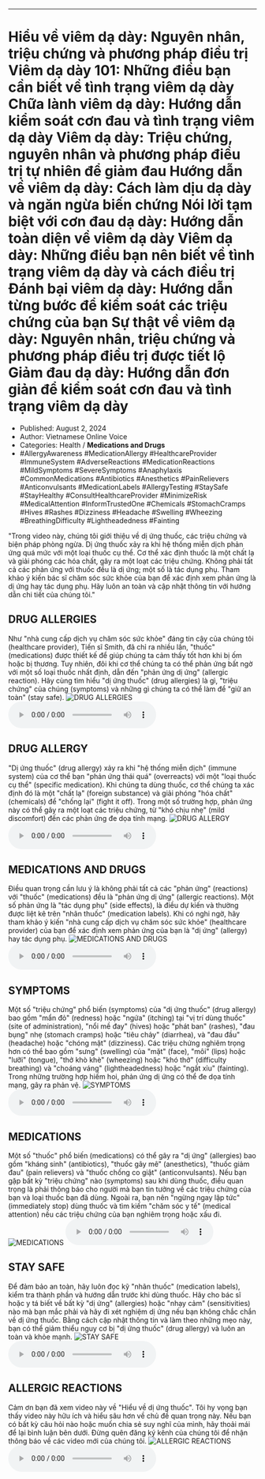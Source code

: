 
---

# Hiểu về viêm dạ dày: Nguyên nhân, triệu chứng và phương pháp điều trị Viêm dạ dày 101: Những điều bạn cần biết về tình trạng viêm dạ dày Chữa lành viêm dạ dày: Hướng dẫn kiểm soát cơn đau và tình trạng viêm dạ dày Viêm dạ dày: Triệu chứng, nguyên nhân và phương pháp điều trị tự nhiên để giảm đau Hướng dẫn về viêm dạ dày: Cách làm dịu dạ dày và ngăn ngừa biến chứng Nói lời tạm biệt với cơn đau dạ dày: Hướng dẫn toàn diện về viêm dạ dày Viêm dạ dày: Những điều bạn nên biết về tình trạng viêm dạ dày và cách điều trị Đánh bại viêm dạ dày: Hướng dẫn từng bước để kiểm soát các triệu chứng của bạn Sự thật về viêm dạ dày: Nguyên nhân, triệu chứng và phương pháp điều trị được tiết lộ Giảm đau dạ dày: Hướng dẫn đơn giản để kiểm soát cơn đau và tình trạng viêm dạ dày

- Published: August 2, 2024
- Author: Vietnamese Online Voice
- Categories: Health / **Medications and Drugs**
- #AllergyAwareness #MedicationAllergy #HealthcareProvider #ImmuneSystem #AdverseReactions #MedicationReactions #MildSymptoms #SevereSymptoms #Anaphylaxis #CommonMedications #Antibiotics #Anesthetics #PainRelievers #Anticonvulsants #MedicationLabels #AllergyTesting #StaySafe #StayHealthy #ConsultHealthcareProvider #MinimizeRisk #MedicalAttention #InformTrustedOne #Chemicals #StomachCramps #Hives #Rashes #Dizziness #Headache #Swelling #Wheezing #BreathingDifficulty #Lightheadedness #Fainting

"Trong video này, chúng tôi giới thiệu về dị ứng thuốc, các triệu chứng và biện pháp phòng ngừa. Dị ứng thuốc xảy ra khi hệ thống miễn dịch phản ứng quá mức với một loại thuốc cụ thể. Cơ thể xác định thuốc là một chất lạ và giải phóng các hóa chất, gây ra một loạt các triệu chứng. Không phải tất cả các phản ứng với thuốc đều là dị ứng; một số là tác dụng phụ. Tham khảo ý kiến ​​bác sĩ chăm sóc sức khỏe của bạn để xác định xem phản ứng là dị ứng hay tác dụng phụ. Hãy luôn an toàn và cập nhật thông tin với hướng dẫn chi tiết của chúng tôi."


## DRUG ALLERGIES

Như "nhà cung cấp dịch vụ chăm sóc sức khỏe" đáng tin cậy của chúng tôi (healthcare provider), Tiến sĩ Smith, đã chỉ ra nhiều lần, "thuốc" (medications) được thiết kế để giúp chúng ta cảm thấy tốt hơn khi bị ốm hoặc bị thương. Tuy nhiên, đôi khi cơ thể chúng ta có thể phản ứng bất ngờ với một số loại thuốc nhất định, dẫn đến "phản ứng dị ứng" (allergic reaction). Hãy cùng tìm hiểu "dị ứng thuốc" (drug allergies) là gì, "triệu chứng" của chúng (symptoms) và những gì chúng ta có thể làm để "giữ an toàn" (stay safe).
![DRUG ALLERGIES](https://http-archiver-apis-production-80.schnworks.com/storage/images/transitions/2024-08-02/transition-16432508223-Montserrat-Regular-283593.jpg)
<audio controls>
    <source src="https://http-archiver-apis-production-80.schnworks.com/storage/storage/audio/file-39311355797.mp3" type="audio/mpeg">
</audio>



## DRUG ALLERGY

"Dị ứng thuốc" (drug allergy) xảy ra khi "hệ thống miễn dịch" (immune system) của cơ thể bạn "phản ứng thái quá" (overreacts) với một "loại thuốc cụ thể" (specific medication). Khi chúng ta dùng thuốc, cơ thể chúng ta xác định đó là một "chất lạ" (foreign substance) và giải phóng "hóa chất" (chemicals) để "chống lại" (fight it off). Trong một số trường hợp, phản ứng này có thể gây ra một loạt các triệu chứng, từ "khó chịu nhẹ" (mild discomfort) đến các phản ứng đe dọa tính mạng.
![DRUG ALLERGY](https://http-archiver-apis-production-80.schnworks.com/storage/images/transitions/2024-08-02/transition--43605705925-Montserrat-ExtraBold-7B1FA2.jpg)
<audio controls>
    <source src="https://http-archiver-apis-production-80.schnworks.com/storage/storage/audio/file-7714072443.mp3" type="audio/mpeg">
</audio>



## MEDICATIONS AND DRUGS

Điều quan trọng cần lưu ý là không phải tất cả các "phản ứng" (reactions) với "thuốc" (medications) đều là "phản ứng dị ứng" (allergic reactions). Một số phản ứng là "tác dụng phụ" (side effects), là điều dự kiến ​​và thường được liệt kê trên "nhãn thuốc" (medication labels). Khi có nghi ngờ, hãy tham khảo ý kiến ​​"nhà cung cấp dịch vụ chăm sóc sức khỏe" (healthcare provider) của bạn để xác định xem phản ứng của bạn là "dị ứng" (allergy) hay tác dụng phụ.
![MEDICATIONS AND DRUGS](https://http-archiver-apis-production-80.schnworks.com/storage/images/transitions/2024-08-02/transition--41216052219-Montserrat-Regular-1A237E.jpg)
<audio controls>
    <source src="https://http-archiver-apis-production-80.schnworks.com/storage/storage/audio/file-28079015796.mp3" type="audio/mpeg">
</audio>



## SYMPTOMS

Một số "triệu chứng" phổ biến (symptoms) của "dị ứng thuốc" (drug allergy) bao gồm "mẩn đỏ" (redness) hoặc "ngứa" (itching) tại "vị trí dùng thuốc" (site of administration), "nổi mề đay" (hives) hoặc "phát ban" (rashes), "đau bụng" nhẹ (stomach cramps) hoặc "tiêu chảy" (diarrhea), và "đau đầu" (headache) hoặc "chóng mặt" (dizziness). Các triệu chứng nghiêm trọng hơn có thể bao gồm "sưng" (swelling) của "mặt" (face), "môi" (lips) hoặc "lưỡi" (tongue), "thở khò khè" (wheezing) hoặc "khó thở" (difficulty breathing) và "choáng váng" (lightheadedness) hoặc "ngất xỉu" (fainting). Trong những trường hợp hiếm hoi, phản ứng dị ứng có thể đe dọa tính mạng, gây ra phản vệ.
![SYMPTOMS](https://http-archiver-apis-production-80.schnworks.com/storage/images/transitions/2024-08-02/transition--4123575508-Montserrat-SemiBold-283593.jpg)
<audio controls>
    <source src="https://http-archiver-apis-production-80.schnworks.com/storage/storage/audio/file-32093326474.mp3" type="audio/mpeg">
</audio>



## MEDICATIONS

Một số "thuốc" phổ biến (medications) có thể gây ra "dị ứng" (allergies) bao gồm "kháng sinh" (antibiotics), "thuốc gây mê" (anesthetics), "thuốc giảm đau" (pain relievers) và "thuốc chống co giật" (anticonvulsants). Nếu bạn gặp bất kỳ "triệu chứng" nào (symptoms) sau khi dùng thuốc, điều quan trọng là phải thông báo cho người mà bạn tin tưởng về các triệu chứng của bạn và loại thuốc bạn đã dùng. Ngoài ra, bạn nên "ngừng ngay lập tức" (immediately stop) dùng thuốc và tìm kiếm "chăm sóc y tế" (medical attention) nếu các triệu chứng của bạn nghiêm trọng hoặc xấu đi.
![MEDICATIONS](https://http-archiver-apis-production-80.schnworks.com/storage/images/transitions/2024-08-02/transition-2776762351-Montserrat-Medium-004895.jpg)
<audio controls>
    <source src="https://http-archiver-apis-production-80.schnworks.com/storage/storage/audio/file-1047273680.mp3" type="audio/mpeg">
</audio>



## STAY SAFE

Để đảm bảo an toàn, hãy luôn đọc kỹ "nhãn thuốc" (medication labels), kiểm tra thành phần và hướng dẫn trước khi dùng thuốc. Hãy cho bác sĩ hoặc y tá biết về bất kỳ "dị ứng" (allergies) hoặc "nhạy cảm" (sensitivities) nào mà bạn mắc phải và hãy đi xét nghiệm dị ứng nếu bạn không chắc chắn về dị ứng thuốc. Bằng cách cập nhật thông tin và làm theo những mẹo này, bạn có thể giảm thiểu nguy cơ bị "dị ứng thuốc" (drug allergy) và luôn an toàn và khỏe mạnh.
![STAY SAFE](https://http-archiver-apis-production-80.schnworks.com/storage/images/transitions/2024-08-02/transition--27037759679-Montserrat-ExtraBold-9C27B0.jpg)
<audio controls>
    <source src="https://http-archiver-apis-production-80.schnworks.com/storage/storage/audio/file-6757975280.mp3" type="audio/mpeg">
</audio>



## ALLERGIC REACTIONS

Cảm ơn bạn đã xem video này về "Hiểu về dị ứng thuốc". Tôi hy vọng bạn thấy video này hữu ích và hiểu sâu hơn về chủ đề quan trọng này. Nếu bạn có bất kỳ câu hỏi nào hoặc muốn chia sẻ suy nghĩ của mình, hãy thoải mái để lại bình luận bên dưới. Đừng quên đăng ký kênh của chúng tôi để nhận thông báo về các video mới của chúng tôi.
![ALLERGIC REACTIONS](https://http-archiver-apis-production-80.schnworks.com/storage/images/transitions/2024-08-02/transition-3381978939-Montserrat-ExtraBold-7B1FA2.jpg)
<audio controls>
    <source src="https://http-archiver-apis-production-80.schnworks.com/storage/storage/audio/file-1283559234.mp3" type="audio/mpeg">
</audio>

